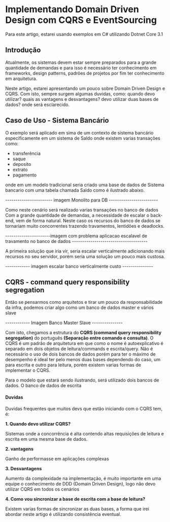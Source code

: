 # Implementando Domain Driven Design com CQRS e EventSourcing

Para este artigo, estarei usando exemplos em C# utilizando Dotnet Core 3.1

## Introdução

Atualmente, os sistemas devem estar sempre preparados para a grande quantidade de demandas e para isso é necessário ter conhecimento em frameworks, design patterns, padrões de projetos por fim ter conhecimento em arquitetura. 

Neste artigo, estarei apresentando um pouco sobre Domain Driven Design e CQRS. Com isto, sempre surgem algumas duvidas, como: quando devo utilizar? quais as vantagens e desvantagens? devo utilizar duas bases de dados? onde será esclarecido.

## Caso de Uso - Sistema Bancário 

O exemplo será aplicado em sima de um contexto de sistema bancário especificamente em um sistema de Saldo onde existem varias transações como:
- transferência
- saque
- deposito
- extrato
- pagamento 

onde em um modelo tradicional seria criado uma base de dados de Sistema bancario com uma tabela chamada Saldo como é ilustrado abaixo.

----------------------- imagem Monolito para DB ------------------------

Como  neste cenário será realizado varias transações no banco de dados 
Com a grande quantidade de demandas, a necessidade de escalar o back-end, vem de forma natural. Neste caso os recursos do banco de dados se tornariam muito concorrentes trazendo travamentos, lentidões e deadlocks.

----------------------imagem com problema aplicacao escalavel de travamento no banco de dados -------------------------------------

A primeira solução que iria vir, seria escalar verticalmente adicionando mais recursos no seu servidor, porém seria uma solução um pouco mais custosa.

------------ imagem escalar banco verticalmente custo ---------------

## CQRS - command query responsibility segregation

Então se pensarmos como arquitetos e tirar um pouco da responsabilidade da infra, podemos criar algo como um banco de dados master e vários slave

------------ Imagem Banco Master Slave ---------------

Com isto, chegamos a estrutura do **CQRS (command query responsibility segregation)** do português **(Separação entre comando e consulta)**. O CQRS é um padrão de arquitetura em que como o nome é autoexplicativo é separado em dois objetos de leitura/commands e escrita/query. Não é necessário o uso de dois bancos de dados porém para ter o máximo de desempenho é ideal ter pelo menos duas bases dependendo do caso, um para escrita e outro para leitura, porém existem varias formas de implementar o CQRS.

Para o modelo que estará sendo ilustrando, será utilizado dois bancos de dados. O banco de dados de escrita

#### Duvidas
Duvidas frequentes que muitos devs que estão iniciando com o CQRS tem, é:

**1. Quando devo utilizar CQRS?**

Sistemas onde a concorrência é alta contendo altas requisições de leitura e escrita em uma mesma base de dados.

**2. vantagens**

Ganho de performasse em aplicações complexas

**3. Desvantagens**

Aumento da complexidade na implementação, é muito importante em uma equipe o conhecimento de DDD (Domain Driven Design), logo não devo utilizar CQRS em todos os cenários 

**4. Como vou sincronizar a base de escrita com a base de leitura?**

Existem varias formas de sincronizar as duas bases, a forma que irei abordar neste artigo é utilizando consistência eventual.









